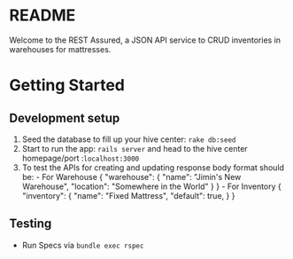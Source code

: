 # README
Welcome to the REST Assured, a JSON API service to CRUD inventories in warehouses for mattresses.

# Getting Started

## Development setup
1. Seed the database to fill up your hive center: `rake db:seed` 
2. Start to run the app: `rails server` and head to the hive center homepage/port :`localhost:3000`
3. To test the APIs for creating and updating
    response body format should be:
        - For Warehouse
            {
	            "warehouse": {
		            "name": "Jimin's New Warehouse",
		            "location": "Somewhere in the World"
	            }
            }
        - For Inventory
            {
	            "inventory": {
		            "name": "Fixed Mattress",
		            "default": true, 
	            }
            }

## Testing
- Run Specs via `bundle exec rspec`
